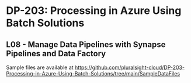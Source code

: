 # DP-203: Processing in Azure Using Batch Solutions

## L08 - Manage Data Pipelines with Synapse Pipelines and Data Factory

Sample files are available at https://github.com/pluralsight-cloud/DP-203-Processing-in-Azure-Using-Batch-Solutions/tree/main/SampleDataFiles